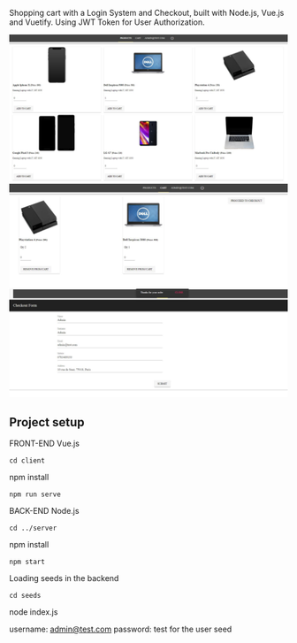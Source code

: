 Shopping cart with a Login System and Checkout, built with Node.js, Vue.js and Vuetify.
Using JWT Token for User Authorization.

![alt text](https://raw.githubusercontent.com/antonispat10/Vue-Express-Shopping-Cart/master/server/public/images/products_photo.jpg) 
![alt text](https://raw.githubusercontent.com/antonispat10/Vue-Express-Shopping-Cart/master/server/public/images/cart_photo.jpg) 
![alt text](https://raw.githubusercontent.com/antonispat10/Vue-Express-Shopping-Cart/master/server/public/images/checkout_form.jpg) 


 ## Project setup
 FRONT-END Vue.js
 ```
cd client
```
npm install
```
npm run serve
```
BACK-END Node.js
```
cd ../server 
```
npm install
```
npm start
```
Loading seeds in the backend
```
cd seeds
```
node index.js

username: admin@test.com password: test for the user seed

